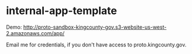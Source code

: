 # internal-app-template
Demo: http://proto-sandbox-kingcounty-gov.s3-website-us-west-2.amazonaws.com/app/

Email me for credentials, if you don't have access to proto.kingcounty.gov.
